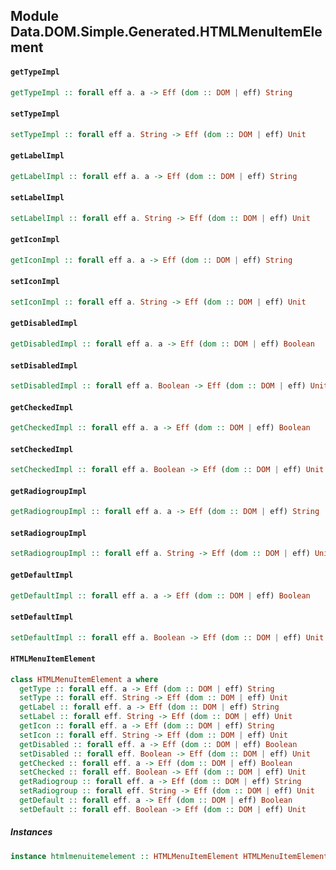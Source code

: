 ## Module Data.DOM.Simple.Generated.HTMLMenuItemElement

#### `getTypeImpl`

``` purescript
getTypeImpl :: forall eff a. a -> Eff (dom :: DOM | eff) String
```

#### `setTypeImpl`

``` purescript
setTypeImpl :: forall eff a. String -> Eff (dom :: DOM | eff) Unit
```

#### `getLabelImpl`

``` purescript
getLabelImpl :: forall eff a. a -> Eff (dom :: DOM | eff) String
```

#### `setLabelImpl`

``` purescript
setLabelImpl :: forall eff a. String -> Eff (dom :: DOM | eff) Unit
```

#### `getIconImpl`

``` purescript
getIconImpl :: forall eff a. a -> Eff (dom :: DOM | eff) String
```

#### `setIconImpl`

``` purescript
setIconImpl :: forall eff a. String -> Eff (dom :: DOM | eff) Unit
```

#### `getDisabledImpl`

``` purescript
getDisabledImpl :: forall eff a. a -> Eff (dom :: DOM | eff) Boolean
```

#### `setDisabledImpl`

``` purescript
setDisabledImpl :: forall eff a. Boolean -> Eff (dom :: DOM | eff) Unit
```

#### `getCheckedImpl`

``` purescript
getCheckedImpl :: forall eff a. a -> Eff (dom :: DOM | eff) Boolean
```

#### `setCheckedImpl`

``` purescript
setCheckedImpl :: forall eff a. Boolean -> Eff (dom :: DOM | eff) Unit
```

#### `getRadiogroupImpl`

``` purescript
getRadiogroupImpl :: forall eff a. a -> Eff (dom :: DOM | eff) String
```

#### `setRadiogroupImpl`

``` purescript
setRadiogroupImpl :: forall eff a. String -> Eff (dom :: DOM | eff) Unit
```

#### `getDefaultImpl`

``` purescript
getDefaultImpl :: forall eff a. a -> Eff (dom :: DOM | eff) Boolean
```

#### `setDefaultImpl`

``` purescript
setDefaultImpl :: forall eff a. Boolean -> Eff (dom :: DOM | eff) Unit
```

#### `HTMLMenuItemElement`

``` purescript
class HTMLMenuItemElement a where
  getType :: forall eff. a -> Eff (dom :: DOM | eff) String
  setType :: forall eff. String -> Eff (dom :: DOM | eff) Unit
  getLabel :: forall eff. a -> Eff (dom :: DOM | eff) String
  setLabel :: forall eff. String -> Eff (dom :: DOM | eff) Unit
  getIcon :: forall eff. a -> Eff (dom :: DOM | eff) String
  setIcon :: forall eff. String -> Eff (dom :: DOM | eff) Unit
  getDisabled :: forall eff. a -> Eff (dom :: DOM | eff) Boolean
  setDisabled :: forall eff. Boolean -> Eff (dom :: DOM | eff) Unit
  getChecked :: forall eff. a -> Eff (dom :: DOM | eff) Boolean
  setChecked :: forall eff. Boolean -> Eff (dom :: DOM | eff) Unit
  getRadiogroup :: forall eff. a -> Eff (dom :: DOM | eff) String
  setRadiogroup :: forall eff. String -> Eff (dom :: DOM | eff) Unit
  getDefault :: forall eff. a -> Eff (dom :: DOM | eff) Boolean
  setDefault :: forall eff. Boolean -> Eff (dom :: DOM | eff) Unit
```

##### Instances
``` purescript
instance htmlmenuitemelement :: HTMLMenuItemElement HTMLMenuItemElement
```


